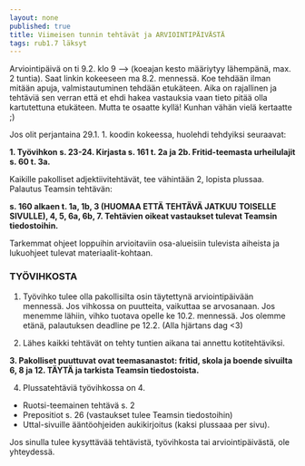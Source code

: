 ```yaml
---
layout: none
published: true
title: Viimeisen tunnin tehtävät ja ARVIOINTIPÄIVÄSTÄ
tags: rub1.7 läksyt
---
```

Arviointipäivä on ti 9.2. klo 9 --> (koeajan kesto määriytyy lähempänä, max. 2 tuntia). Saat linkin kokeeseen ma 8.2. mennessä. Koe tehdään ilman mitään apuja, valmistautuminen tehdään etukäteen. Aika on rajallinen ja tehtäviä sen verran että et ehdi hakea vastauksia vaan tieto pitää olla kartutettuna etukäteen. Mutta te osaatte kyllä! Kunhan vähän vielä kertaatte ;)

Jos olit perjantaina 29.1. 1. koodin kokeessa, huolehdi tehdyiksi seuraavat:

**1. Työvihkon s. 23-24. Kirjasta s. 161 t. 2a ja 2b. Fritid-teemasta urheilulajit s. 60 t. 3a.**

Kaikille pakolliset adjektiivitehtävät, tee vähintään 2, lopista plussaa. Palautus Teamsin tehtävän:

**s. 160 alkaen t. 1a, 1b, 3 (HUOMAA ETTÄ TEHTÄVÄ JATKUU TOISELLE SIVULLE), 4, 5, 6a, 6b, 7. Tehtävien oikeat vastaukset tulevat Teamsin tiedostoihin.**

Tarkemmat ohjeet loppuihin arvioitaviin osa-alueisiin tulevista aiheista ja lukuohjeet tulevat materiaalit-kohtaan.

### TYÖVIHKOSTA

1. Työvihko tulee olla pakollisilta osin täytettynä arviointipäivään mennessä. Jos vihkossa on puutteita, vaikuttaa se arvosanaan. Jos menemme lähiin, vihko tuotava opelle ke 10.2. mennessä.  Jos olemme etänä, palautuksen deadline pe 12.2. (Alla hjärtans dag <3)

2. Lähes kaikki tehtävät on tehty tuntien aikana tai annettu kotitehtäviksi.

**3. Pakolliset puuttuvat ovat teemasanastot: fritid, skola ja boende sivuilta 6, 8 ja 12. TÄYTÄ ja tarkista Teamsin tiedostoista.**

4. Plussatehtäviä työvihkossa on 4. 

- Ruotsi-teemainen tehtävä s. 2
- Prepositiot s. 26 (vastaukset tulee Teamsin tiedostoihin)
- Uttal-sivuille ääntöohjeiden aukikirjoitus (kaksi plussaaa per sivu).

Jos sinulla tulee kysyttävää tehtävistä, työvihkosta tai arviointipäivästä, ole yhteydessä.

